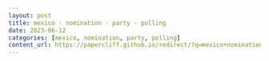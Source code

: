```yaml
---
layout: post
title: mexico · nomination · party · polling
date: 2023-06-12
categories: [mexico, nomination, party, polling]
content_url: https://papercliff.github.io/redirect/?q=mexico+nomination+party+polling&tbs=cdr:1,cd_min:6/11/2023,cd_max:6/13/2023
---
```

